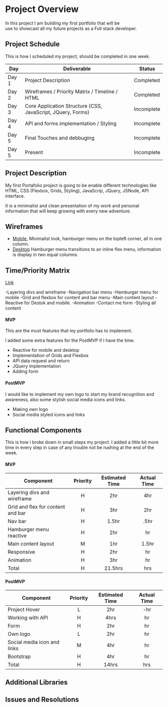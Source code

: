 # Project Overview
In this project I am building my first portfolio that will be<br> use to
showcast all my future projects as a Full stack developer.


## Project Schedule

This is how I scheduled my project, should be completed in one week.

|  Day | Deliverable | Status
|---|---| ---|
|Day 1| Project Description | Completed
|Day 2| Wireframes / Priority Matrix / Timeline / HTML | Completed
|Day 3| Core Application Structure (CSS, JavaScript, JQuery, Forms) | Incomplete
|Day 4| API and forms implementation / Styling  | Incomplete
|Day 5| Final Touches and debbuging | Incomplete
|Day 5| Present | Incomplete


## Project Description

My first Portafolio project is going to be enable different technologies like HTML, CSS (Flexbox, Grids, Styling), JavaScrip, JQuery, JSNode, API interface. 

It is a minimalist and clean presentation of my work and personal information that will keep growing with every new adventure. 

## Wireframes

- [Mobile](/mobile.jpg), Minimalist look, hamburger menu on the topleft corner, all in one column. 
- [Desktop](/desktop.jpg) Hamburger menu transitions to an inline flex menu, information is display in two equal columns. 

## Time/Priority Matrix 

[Link](/matrix.jpg)

-Layering divs and wireframe
-Navigation bar menu
-Hamburger menu for mobile
-Grid and flexbox for content and bar menu
-Main content layout
-Reactive for Destok and mobile. 
-Animation 
-Contact me form
-Styling all content

#### MVP 

This are the must features that my portfolio has to implement. <br>

I added some extra features for the PostMVP if I have the time.

- Reactive for mobile and desktop
- Implementation of Grids and Flexbox
- API data request and return
- JQuery implementation 
- Adding form

#### PostMVP 

I would like to implement my own logo to start my brand recognition and awareness, also some stylish social media icons and links.

- Making own logo 
- Social media styled icons and links

## Functional Components

This is how i broke down in small steps my project. I added a little bit more time in every step in case of any trouble not be rushing at the end of the week.

#### MVP
| Component | Priority | Estimated Time | Actual Time |
| --- | :---: |  :---: | :---: | 
| Layering divs and wireframe | H | 2hr | 4hr |
| Grid and flex for content and bar| H | 3hr | 2hr |
| Nav bar | H | 1.5hr | .5hr |  
| Hamburger menu reactive | H | 2hr|  hr | 
| Main content layout| M | 1hr | 1.5hr|
| Responsive | H | 2hr | hr |
| Animation | H | 3hr | hr | hr |
| Total | H | 21.5hrs| hrs |

#### PostMVP
| Component | Priority | Estimated Time | Actual Time |
| --- | :---: |  :---: | :---: | 
| Project Hover | L | 2hr | -hr |
| Working with API | H | 4hrs|  hr | 
| Form | H | 2hr | hr |
| Own logo | L | 2hr | hr |
| Social media icon and links | M | 4hr | hr |
| Bootstrap | H | 4hr | hr |
| Total | H | 14hrs| hrs |

## Additional Libraries
 <!-- Use this section to list all supporting libraries and thier role in the project. 

## Code Snippet

Use this section to include a brief code snippet of functionality that you are proud of an a brief description  

```
function reverse(string) {
	// here is the code to reverse a string of text
}
``` -->

## Issues and Resolutions
 <!-- Use this section to list of all major issues encountered and their resolution. -->
<!-- 
#### SAMPLE.....
**ERROR**: app.js:34 Uncaught SyntaxError: Unexpected identifier                                
**RESOLUTION**: Missing comma after first object in sources {} object -->
